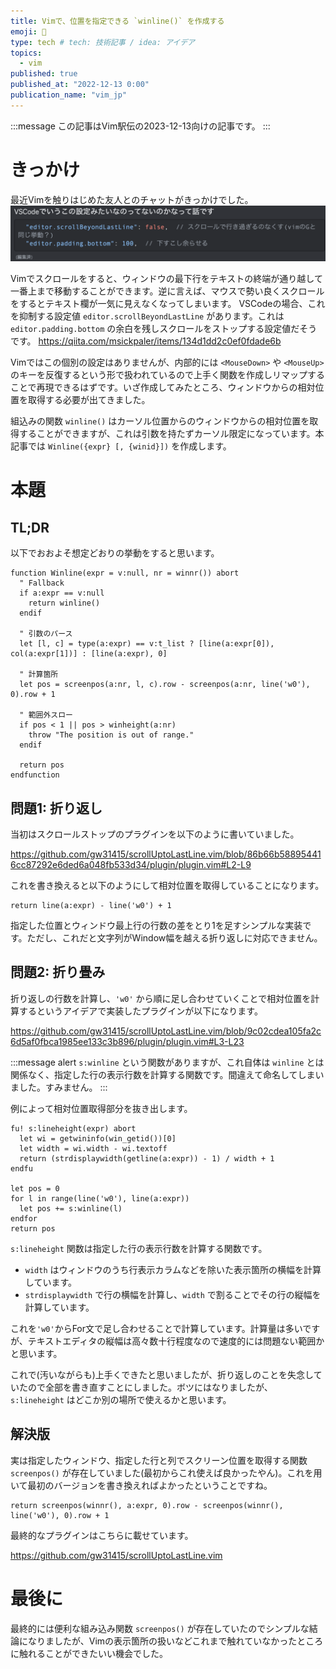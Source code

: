 ```yaml
---
title: Vimで、位置を指定できる `winline()` を作成する
emoji: 📏
type: tech # tech: 技術記事 / idea: アイデア
topics:
  - vim
published: true
published_at: "2022-12-13 0:00"
publication_name: "vim_jp"
---
```


:::message
この記事はVim駅伝の2023-12-13向けの記事です。
:::

# きっかけ

最近Vimを触りはじめた友人とのチャットがきっかけでした。
![discord-chat](/images/custom-winline-with-args/discord-chat.png)

Vimでスクロールをすると、ウィンドウの最下行をテキストの終端が通り越して一番上まで移動することができます。逆に言えば、マウスで勢い良くスクロールをするとテキスト欄が一気に見えなくなってしまいます。
VSCodeの場合、これを抑制する設定値 `editor.scrollBeyondLastLine` があります。これは `editor.padding.bottom` の余白を残しスクロールをストップする設定値だそうです。
https://qiita.com/msickpaler/items/134d1dd2c0ef0fdade6b

Vimではこの個別の設定はありませんが、内部的には `<MouseDown>` や `<MouseUp>` のキーを反復するという形で扱われているので上手く関数を作成しリマップすることで再現できるはずです。いざ作成してみたところ、ウィンドウからの相対位置を取得する必要が出てきました。

組込みの関数 `winline()` はカーソル位置からのウィンドウからの相対位置を取得することができますが、これは引数を持たずカーソル限定になっています。本記事では `Winline({expr} [, {winid}])` を作成します。

# 本題

## TL;DR

以下でおおよそ想定どおりの挙動をすると思います。

```vim
function Winline(expr = v:null, nr = winnr()) abort
  " Fallback
  if a:expr == v:null
    return winline()
  endif

  " 引数のパース
  let [l, c] = type(a:expr) == v:t_list ? [line(a:expr[0]), col(a:expr[1])] : [line(a:expr), 0]

  " 計算箇所
  let pos = screenpos(a:nr, l, c).row - screenpos(a:nr, line('w0'), 0).row + 1

  " 範囲外スロー
  if pos < 1 || pos > winheight(a:nr)
    throw "The position is out of range."
  endif

  return pos
endfunction
```

## 問題1: 折り返し

当初はスクロールストップのプラグインを以下のように書いていました。

https://github.com/gw31415/scrollUptoLastLine.vim/blob/86b66b588954416cc87292e6ded6a048fb533d34/plugin/plugin.vim#L2-L9

これを書き換えると以下のようにして相対位置を取得していることになります。
```vim
return line(a:expr) - line('w0') + 1
```
指定した位置とウィンドウ最上行の行数の差をとり1を足すシンプルな実装です。ただし、これだと文字列がWindow幅を越える折り返しに対応できません。

## 問題2: 折り畳み

折り返しの行数を計算し、`'w0'` から順に足し合わせていくことで相対位置を計算するというアイデアで実装したプラグインが以下になります。

https://github.com/gw31415/scrollUptoLastLine.vim/blob/9c02cdea105fa2c6d5af0fbca1985ee133c3b896/plugin/plugin.vim#L3-L23

:::message alert
`s:winline` という関数がありますが、これ自体は `winline` とは関係なく、指定した行の表示行数を計算する関数です。間違えて命名してしまいました。すみません。
:::

例によって相対位置取得部分を抜き出します。

```vim
fu! s:lineheight(expr) abort
  let wi = getwininfo(win_getid())[0]
  let width = wi.width - wi.textoff
  return (strdisplaywidth(getline(a:expr)) - 1) / width + 1
endfu

let pos = 0
for l in range(line('w0'), line(a:expr))
  let pos += s:winline(l)
endfor
return pos
```

`s:lineheight` 関数は指定した行の表示行数を計算する関数です。
- `width` はウィンドウのうち行表示カラムなどを除いた表示箇所の横幅を計算しています。
- `strdisplaywidth` で行の横幅を計算し、`width` で割ることでその行の縦幅を計算しています。

これを`'w0'`からFor文で足し合わせることで計算しています。計算量は多いですが、テキストエディタの縦幅は高々数十行程度なので速度的には問題ない範囲かと思います。

これで(汚いながらも)上手くできたと思いましたが、折り返しのことを失念していたので全部を書き直すことにしました。ボツにはなりましたが、 `s:lineheight` はどこか別の場所で使えるかと思います。

## 解決版

実は指定したウィンドウ、指定した行と列でスクリーン位置を取得する関数 `screenpos()` が存在していました(最初からこれ使えば良かったやん)。これを用いて最初のバージョンを書き換えればよかったということですね。

```vim
return screenpos(winnr(), a:expr, 0).row - screenpos(winnr(), line('w0'), 0).row + 1
```

最終的なプラグインはこちらに載せています。

https://github.com/gw31415/scrollUptoLastLine.vim

# 最後に

最終的には便利な組み込み関数 `screenpos()` が存在していたのでシンプルな結論になりましたが、Vimの表示箇所の扱いなどこれまで触れていなかったところに触れることができたいい機会でした。
